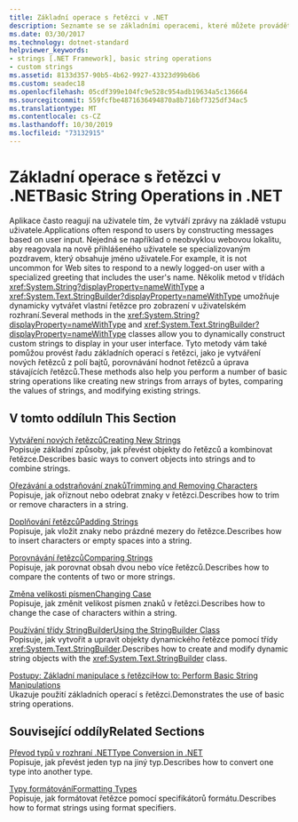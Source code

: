 ```yaml
---
title: Základní operace s řetězci v .NET
description: Seznamte se se základními operacemi, které můžete provádět na řetězcích.
ms.date: 03/30/2017
ms.technology: dotnet-standard
helpviewer_keywords:
- strings [.NET Framework], basic string operations
- custom strings
ms.assetid: 8133d357-90b5-4b62-9927-43323d99b6b6
ms.custom: seadec18
ms.openlocfilehash: 05cdf399e104fc9e528c954adb19634a5c136664
ms.sourcegitcommit: 559fcfbe4871636494870a8b716bf7325df34ac5
ms.translationtype: MT
ms.contentlocale: cs-CZ
ms.lasthandoff: 10/30/2019
ms.locfileid: "73132915"
---
```

# <a name="basic-string-operations-in-net"></a><span data-ttu-id="841c7-103">Základní operace s řetězci v .NET</span><span class="sxs-lookup"><span data-stu-id="841c7-103">Basic String Operations in .NET</span></span>
<span data-ttu-id="841c7-104">Aplikace často reagují na uživatele tím, že vytváří zprávy na základě vstupu uživatele.</span><span class="sxs-lookup"><span data-stu-id="841c7-104">Applications often respond to users by constructing messages based on user input.</span></span> <span data-ttu-id="841c7-105">Nejedná se například o neobvyklou webovou lokalitu, aby reagovala na nově přihlášeného uživatele se specializovaným pozdravem, který obsahuje jméno uživatele.</span><span class="sxs-lookup"><span data-stu-id="841c7-105">For example, it is not uncommon for Web sites to respond to a newly logged-on user with a specialized greeting that includes the user's name.</span></span> <span data-ttu-id="841c7-106">Několik metod v třídách <xref:System.String?displayProperty=nameWithType> a <xref:System.Text.StringBuilder?displayProperty=nameWithType> umožňuje dynamicky vytvářet vlastní řetězce pro zobrazení v uživatelském rozhraní.</span><span class="sxs-lookup"><span data-stu-id="841c7-106">Several methods in the <xref:System.String?displayProperty=nameWithType> and <xref:System.Text.StringBuilder?displayProperty=nameWithType> classes allow you to dynamically construct custom strings to display in your user interface.</span></span> <span data-ttu-id="841c7-107">Tyto metody vám také pomůžou provést řadu základních operací s řetězci, jako je vytváření nových řetězců z polí bajtů, porovnávání hodnot řetězců a úprava stávajících řetězců.</span><span class="sxs-lookup"><span data-stu-id="841c7-107">These methods also help you perform a number of basic string operations like creating new strings from arrays of bytes, comparing the values of strings, and modifying existing strings.</span></span>  
  
## <a name="in-this-section"></a><span data-ttu-id="841c7-108">V tomto oddílu</span><span class="sxs-lookup"><span data-stu-id="841c7-108">In This Section</span></span>  
 [<span data-ttu-id="841c7-109">Vytváření nových řetězců</span><span class="sxs-lookup"><span data-stu-id="841c7-109">Creating New Strings</span></span>](../../../docs/standard/base-types/creating-new.md)  
 <span data-ttu-id="841c7-110">Popisuje základní způsoby, jak převést objekty do řetězců a kombinovat řetězce.</span><span class="sxs-lookup"><span data-stu-id="841c7-110">Describes basic ways to convert objects into strings and to combine strings.</span></span>  
  
 [<span data-ttu-id="841c7-111">Ořezávání a odstraňování znaků</span><span class="sxs-lookup"><span data-stu-id="841c7-111">Trimming and Removing Characters</span></span>](../../../docs/standard/base-types/trimming.md)  
 <span data-ttu-id="841c7-112">Popisuje, jak oříznout nebo odebrat znaky v řetězci.</span><span class="sxs-lookup"><span data-stu-id="841c7-112">Describes how to trim or remove characters in a string.</span></span>  
  
 [<span data-ttu-id="841c7-113">Doplňování řetězců</span><span class="sxs-lookup"><span data-stu-id="841c7-113">Padding Strings</span></span>](../../../docs/standard/base-types/padding.md)  
 <span data-ttu-id="841c7-114">Popisuje, jak vložit znaky nebo prázdné mezery do řetězce.</span><span class="sxs-lookup"><span data-stu-id="841c7-114">Describes how to insert characters or empty spaces into a string.</span></span>  
  
 [<span data-ttu-id="841c7-115">Porovnávání řetězců</span><span class="sxs-lookup"><span data-stu-id="841c7-115">Comparing Strings</span></span>](../../../docs/standard/base-types/comparing.md)  
 <span data-ttu-id="841c7-116">Popisuje, jak porovnat obsah dvou nebo více řetězců.</span><span class="sxs-lookup"><span data-stu-id="841c7-116">Describes how to compare the contents of two or more strings.</span></span>  
  
 [<span data-ttu-id="841c7-117">Změna velikosti písmen</span><span class="sxs-lookup"><span data-stu-id="841c7-117">Changing Case</span></span>](../../../docs/standard/base-types/changing-case.md)  
 <span data-ttu-id="841c7-118">Popisuje, jak změnit velikost písmen znaků v řetězci.</span><span class="sxs-lookup"><span data-stu-id="841c7-118">Describes how to change the case of characters within a string.</span></span>  
  
 [<span data-ttu-id="841c7-119">Používání třídy StringBuilder</span><span class="sxs-lookup"><span data-stu-id="841c7-119">Using the StringBuilder Class</span></span>](../../../docs/standard/base-types/stringbuilder.md)  
 <span data-ttu-id="841c7-120">Popisuje, jak vytvořit a upravit objekty dynamického řetězce pomocí třídy <xref:System.Text.StringBuilder>.</span><span class="sxs-lookup"><span data-stu-id="841c7-120">Describes how to create and modify dynamic string objects with the <xref:System.Text.StringBuilder> class.</span></span>  
  
 [<span data-ttu-id="841c7-121">Postupy: Základní manipulace s řetězci</span><span class="sxs-lookup"><span data-stu-id="841c7-121">How to: Perform Basic String Manipulations</span></span>](../../../docs/standard/base-types/basic-manipulations.md)  
 <span data-ttu-id="841c7-122">Ukazuje použití základních operací s řetězci.</span><span class="sxs-lookup"><span data-stu-id="841c7-122">Demonstrates the use of basic string operations.</span></span>  
  
## <a name="related-sections"></a><span data-ttu-id="841c7-123">Související oddíly</span><span class="sxs-lookup"><span data-stu-id="841c7-123">Related Sections</span></span>  
 [<span data-ttu-id="841c7-124">Převod typů v rozhraní .NET</span><span class="sxs-lookup"><span data-stu-id="841c7-124">Type Conversion in .NET</span></span>](../../../docs/standard/base-types/type-conversion.md)  
 <span data-ttu-id="841c7-125">Popisuje, jak převést jeden typ na jiný typ.</span><span class="sxs-lookup"><span data-stu-id="841c7-125">Describes how to convert one type into another type.</span></span>  
  
 [<span data-ttu-id="841c7-126">Typy formátování</span><span class="sxs-lookup"><span data-stu-id="841c7-126">Formatting Types</span></span>](../../../docs/standard/base-types/formatting-types.md)  
 <span data-ttu-id="841c7-127">Popisuje, jak formátovat řetězce pomocí specifikátorů formátu.</span><span class="sxs-lookup"><span data-stu-id="841c7-127">Describes how to format strings using format specifiers.</span></span>
